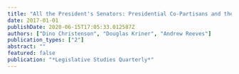 ```yaml
---
title: "All the President's Senators: Presidential Co-Partisans and the Allocation of Federal Grants"
date: 2017-01-01
publishDate: 2020-06-15T17:05:33.012587Z
authors: ["Dino Christenson", "Douglas Kriner", "Andrew Reeves"]
publication_types: ["2"]
abstract: ""
featured: false
publication: "*Legislative Studies Quarterly*"
---
```


